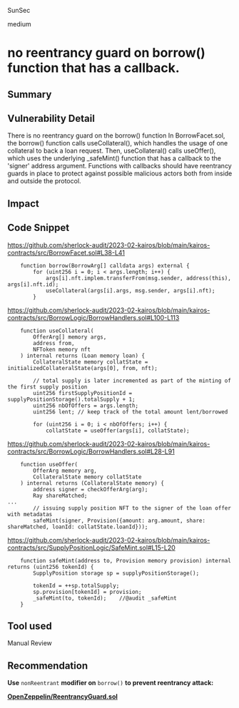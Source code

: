 SunSec

medium

# no reentrancy guard on borrow() function that has a callback.

## Summary

## Vulnerability Detail
There is no reentrancy guard on the borrow() function In BorrowFacet.sol, the borrow() function calls useCollateral(), which handles the usage of one collateral to back a loan request. Then, useCollateral() calls useOffer(), which uses the underlying _safeMint() function that has a callback to the 'signer' address argument. Functions with callbacks should have reentrancy guards in place to protect against possible malicious actors both from inside and outside the protocol.

## Impact

## Code Snippet
https://github.com/sherlock-audit/2023-02-kairos/blob/main/kairos-contracts/src/BorrowFacet.sol#L38-L41
```solidity
    function borrow(BorrowArg[] calldata args) external {
        for (uint256 i = 0; i < args.length; i++) {
            args[i].nft.implem.transferFrom(msg.sender, address(this), args[i].nft.id);
            useCollateral(args[i].args, msg.sender, args[i].nft);
        }
```
https://github.com/sherlock-audit/2023-02-kairos/blob/main/kairos-contracts/src/BorrowLogic/BorrowHandlers.sol#L100-L113
```solidity
    function useCollateral(
        OfferArg[] memory args,
        address from,
        NFToken memory nft
    ) internal returns (Loan memory loan) {
        CollateralState memory collatState = initializedCollateralState(args[0], from, nft);

        // total supply is later incremented as part of the minting of the first supply position
        uint256 firstSupplyPositionId = supplyPositionStorage().totalSupply + 1;
        uint256 nbOfOffers = args.length;
        uint256 lent; // keep track of the total amount lent/borrowed

        for (uint256 i = 0; i < nbOfOffers; i++) {
            collatState = useOffer(args[i], collatState);
```
https://github.com/sherlock-audit/2023-02-kairos/blob/main/kairos-contracts/src/BorrowLogic/BorrowHandlers.sol#L28-L91
```solidity
    function useOffer(
        OfferArg memory arg,
        CollateralState memory collatState
    ) internal returns (CollateralState memory) {
        address signer = checkOfferArg(arg);
        Ray shareMatched;
...
        // issuing supply position NFT to the signer of the loan offer with metadatas
        safeMint(signer, Provision({amount: arg.amount, share: shareMatched, loanId: collatState.loanId}));
```
https://github.com/sherlock-audit/2023-02-kairos/blob/main/kairos-contracts/src/SupplyPositionLogic/SafeMint.sol#L15-L20
```solidity
    function safeMint(address to, Provision memory provision) internal returns (uint256 tokenId) {
        SupplyPosition storage sp = supplyPositionStorage();

        tokenId = ++sp.totalSupply;
        sp.provision[tokenId] = provision;
        _safeMint(to, tokenId);    //@audit _safeMint 
    }

```


## Tool used
Manual Review

## Recommendation
**Use** `nonReentrant` **modifier on** `borrow()` **to prevent reentrancy attack:**

**[OpenZeppelin/ReentrancyGuard.sol](https://github.com/OpenZeppelin/openzeppelin-contracts/blob/master/contracts/security/ReentrancyGuard.sol)**
